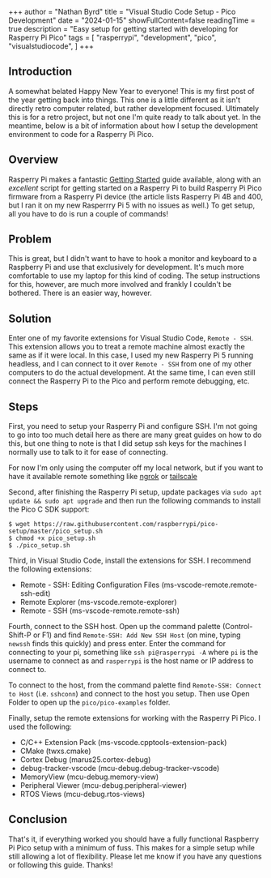 +++
author = "Nathan Byrd"
title = "Visual Studio Code Setup - Pico Development"
date = "2024-01-15"
showFullContent=false
readingTime = true
description = "Easy setup for getting started with developing for Rasperry Pi Pico"
tags = [
    "rasperrypi",
    "development",
    "pico",
    "visualstudiocode",
]
+++

## Introduction

A somewhat belated Happy New Year to everyone! This is my first post of the year getting back into things. This one is a little different as it isn't directly retro computer related, but rather development focused. Ultimately this is for a retro project, but not one I'm quite ready to talk about yet. In the meantime, below is a bit of information about how I setup the development environment to code for a Rasperry Pi Pico.

<!-- more -->

## Overview

Rasperry Pi makes a fantastic [Getting Started](https://datasheets.raspberrypi.com/pico/getting-started-with-pico.pdf) guide available, along with an _excellent_ script for getting started on a Rasperry Pi to build Rasperry Pi Pico firmware from a Rasperry Pi device (the article lists Rasperry Pi 4B and 400, but I ran it on my new Rasperrry Pi 5 with no issues as well.) To get setup, all you have to do is run a couple of commands!


## Problem

This is great, but I didn't want to have to hook a monitor and keyboard to a Raspberry Pi and use that exclusively for development. It's much more comfortable to use my laptop for this kind of coding. The setup instructions for this, however, are much more involved and frankly I couldn't be bothered. There is an easier way, however.

## Solution

Enter one of my favorite extensions for Visual Studio Code, `Remote - SSH`. This extension allows you to treat a remote machine almost exactly the same as if it were local. In this case, I used my new Rasperry Pi 5 running headless, and I can connect to it over `Remote - SSH` from one of my other computers to do the actual development. At the same time, I can even still connect the Rasperry Pi to the Pico and perform remote debugging, etc.

## Steps

First, you need to setup your Rasperry Pi and configure SSH. I'm not going to go into too much detail here as there are many great guides on how to do this, but one thing to note is that I did setup ssh keys for the machines I normally use to talk to it for ease of connecting.

For now I'm only using the computer off my local network, but if you want to have it available remote something like [ngrok](https://ngrok.com/) or [tailscale](https://tailscale.com/)

Second, after finishing the Rasperry Pi setup, update packages via `sudo apt update && sudo apt upgrade` and then run the following commands to install the Pico C SDK support:

```console
$ wget https://raw.githubusercontent.com/raspberrypi/pico-setup/master/pico_setup.sh
$ chmod +x pico_setup.sh
$ ./pico_setup.sh
```

Third, in Visual Studio Code, install the extensions for SSH. I recommend the following extensions:
* Remote - SSH: Editing Configuration Files (ms-vscode-remote.remote-ssh-edit)
* Remote Explorer (ms-vscode.remote-explorer)
* Remote - SSH (ms-vscode-remote.remote-ssh)

Fourth, connect to the SSH host. Open up the command palette (Control-Shift-P or F1) and find `Remote-SSH: Add New SSH Host` (on mine, typing `newssh` finds this quickly) and press enter. Enter the command for connecting to your pi, something like `ssh pi@rasperrypi -A` where `pi` is the username to connect as and `rasperrypi` is the host name or IP address to connect to.

To connect to the host, from the command palette find `Remote-SSH: Connect to Host` (i.e. `sshconn`) and connect to the host you setup. Then use Open Folder to open up the `pico/pico-examples` folder.

Finally, setup the remote extensions for working with the Rasperry Pi Pico. I used the following:

* C/C++ Extension Pack (ms-vscode.cpptools-extension-pack)
* CMake (twxs.cmake)
* Cortex Debug (marus25.cortex-debug)
* debug-tracker-vscode (mcu-debug.debug-tracker-vscode)
* MemoryView (mcu-debug.memory-view)
* Peripheral Viewer (mcu-debug.peripheral-viewer)
* RTOS Views (mcu-debug.rtos-views)

## Conclusion

That's it, if everything worked you should have a fully functional Raspberry Pi Pico setup with a minimum of fuss. This makes for a simple setup while still allowing a lot of flexibility. Please let me know if you have any questions or following this guide. Thanks!
